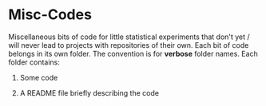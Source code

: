 # Misc-Codes

Miscellaneous bits of code for little statistical experiments that don't yet / will never lead to projects with repositories of their own. Each bit of code belongs in its own folder. The convention is for **verbose** folder names. Each folder contains:

1.  Some code

2.  A README file briefly describing the code
